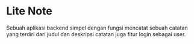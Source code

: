 # Lite Note
Sebuah aplikasi backend simpel dengan fungsi mencatat sebuah catatan yang terdiri dari judul dan deskripsi catatan juga fitur login sebagai user.
